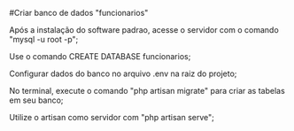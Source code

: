 #Criar banco de dados "funcionarios"


Após a instalação do software padrao, acesse o servidor com o comando "mysql -u root -p";



Use o comando CREATE DATABASE funcionarios;



Configurar dados do banco no arquivo .env na raiz do projeto;



No terminal, execute o comando "php artisan migrate" para criar as tabelas em seu banco;



Utilize o artisan como servidor com "php artisan serve";

